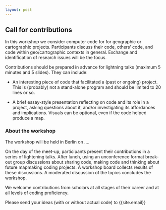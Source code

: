 ```yaml
---
layout: post
---
```

## Call for contributions

In this workshop we consider computer code for for geographic or cartographic projects. Participants discuss their code, others’ code, and code within geo/cartographic contexts in general. Exchange and identification of research issues will be the focus. 

Contributions should be prepared in advance for lightning talks (maximum 5 minutes and 5 slides). They can include:

* An interesting piece of code that facilitated a (past or ongoing) project. This is (probably) not a stand-alone program and should be limited to 20 lines or so.

* A brief essay-style presentation reflecting on code and its role in a project, asking questions about it, and/or investigating its affordances and implications. Visuals can be optional, even if the code helped produce a map.

### About the workshop

The workshop will be held in Berlin on .... 

On the day of the meet-up, participants present their contributions in a series of lightening talks. After lunch, using an unconference format break-out group discussions about sharing code, making code and thinking about future mapmaking coding projects. A workshop board collects results of these discussions. A moderated discussion of the topics concludes the workshop. 

We welcome contributions from scholars at all stages of their career and at all levels of coding proficiency.

Please send your ideas (with or without actual code) to {{site.email}}
